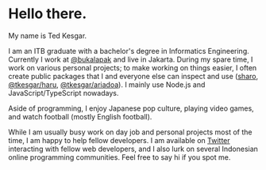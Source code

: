 # Hello there.

My name is Ted Kesgar.

I am an ITB graduate with a bachelor's degree in Informatics Engineering. Currently I work at [@bukalapak](https://github.com/bukalapak) and live in Jakarta. During my spare time, I work on various personal projects; to make working on things easier, I often create public packages that I and everyone else can inspect and use ([sharo](https://github.com/tkesgar/sharo), [@tkesgar/haru](https://github.com/tkesgar/haru), [@tkesgar/ariadoa](https://github.com/tkesgar/ariadoa)). I mainly use Node.js and JavaScript/TypeScript nowadays.

Aside of programming, I enjoy Japanese pop culture, playing video games, and watch football (mostly English football).

While I am usually busy work on day job and personal projects most of the time, I am happy to help fellow developers. I am available on [Twitter](https://twitter.com/tkesgar) interacting with fellow web developers, and I also lurk on several Indonesian online programming communities. Feel free to say hi if you spot me.
